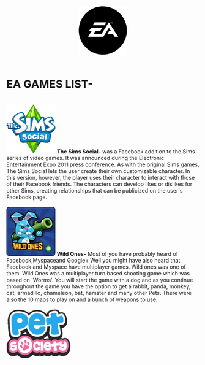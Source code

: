 <p align="center">
  <br>
  <img  src="./logo.png" alt="EA GAMES" width="128" height="128">
  <br>
  <br>
</p>

# EA GAMES LIST-

<br>
<img src="./Sims.png" alt="The Sims Social" width="128" height="128">
<b>The Sims Social-</b> was a Facebook addition to the Sims series of video games. It was announced during the Electronic Entertainment Expo 2011 press conference. As with the original Sims games, The Sims Social lets the user create their own customizable character. In this version, however, the player uses their character to interact with those of their Facebook friends. The characters can develop likes or dislikes for other Sims, creating relationships that can be publicized on the user's Facebook page.
</br>
  
<br>
<img src="./Wildones.jpg" alt="Wild ones" width="128" height="128">
<b>Wild Ones-</b> Most of you have probably heard of Facebook,Myspaceand Google+ Well you might have also heard that Facebook and Myspace have multiplayer games. Wild ones was one of them. Wild Ones was a multiplayer turn based shooting game which was based on 'Worms'. You will start the game with a dog and as you continue throughout the game you have the option to get a rabbit, panda, monkey, cat, armadillo, chameleon, bat, hamster and many other Pets. There were also the 10 maps to play on and a bunch of weapons to use.
</br>
  
<br>
<img src="./PetSociety.png" alt="Pet Society" width="168" height="128">
</br>
